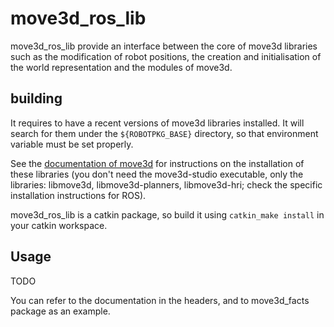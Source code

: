 # move3d_ros_lib

move3d_ros_lib provide an interface between the core of move3d libraries such
as the modification of robot positions, the creation and initialisation of the
world representation and the modules of move3d.

## building

It requires to have a recent versions of move3d libraries installed. It will
search for them under the `${ROBOTPKG_BASE}` directory, so that environment
variable must be set properly.

See the [documentation of move3d][move3d-doc] for instructions on the
installation of these libraries (you don't need the move3d-studio executable,
only the libraries: libmove3d, libmove3d-planners, libmove3d-hri; check the
specific installation instructions for ROS).

move3d_ros_lib is a catkin package, so build it using `catkin_make install` in
your catkin workspace.

[move3d-doc]: https://redmine.laas.fr/projects/move3d/wiki/Wiki ""

## Usage

TODO

You can refer to the documentation in the headers, and to move3d_facts package as an example.

